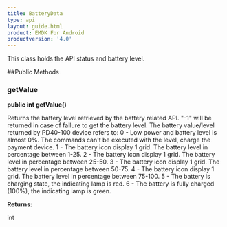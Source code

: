 ```yaml
---
title: BatteryData
type: api
layout: guide.html
product: EMDK For Android
productversion: '4.0'
---
```



This class holds the API status and battery level.

##Public Methods

### getValue

**public int getValue()**

Returns the battery level retrieved by the battery related API. 
 "-1" will be returned in case of failure to get the battery level.
 	The battery value/level returned by PD40-100 device refers to:
  0 - Low power and battery level is almost 0%. The commands can't be executed with the level, charge the payment device.
  1 - The battery icon display 1 grid. The battery level in percentage between 1-25.
  2 - The battery icon display 1 grid. The battery level in percentage between 25-50.
  3 - The battery icon display 1 grid. The battery level in percentage between 50-75.
  4 - The battery icon display 1 grid. The battery level in percentage between 75-100.
  5 - The battery is charging state, the indicating lamp is red.
  6 - The battery is fully charged (100%), the indicating lamp is green.

**Returns:**

int









